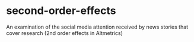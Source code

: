 # second-order-effects
An examination of the social media attention received by news stories that cover research (2nd order effects in Altmetrics)
